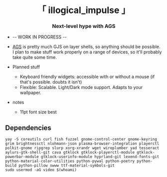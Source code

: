 <div align="center">
    <h1>「 illogical_impulse 」</h1>
    <h3> Next-level hype with AGS </h3>
</div>

- -- WORK IN PROGRESS --
- [AGS](https://github.com/Aylur/ags/) is pretty much GJS on layer shells, so anything should be possible. I plan to make stuff work properly on a range of devices, so it'll probably take quite some time.
- Planned stuff
  - Keyboard friendly widgets: accessible with or without a mouse (if that's possible. doubts it isn't)
  - Flexible: Scalable. Light/Dark mode support. Adapts to your wallpaper.


- notes
  - 11pt font size best

## Dependencies
```
yay -S coreutils curl fish fuzzel gnome-control-center gnome-keyring grim brightnessctl nlohmann-json plasma-browser-integration playerctl polkit-gnome ripgrep slurp xorg-xrandr wget wireplumber yad tesseract aylurs-gtk-shell-git cava gtklock gtklock-playerctl-module gtklock-powerbar-module gtklock-userinfo-module hyprland-git lexend-fonts-git python-material-color-utilities python-pywal python-poetry python-build python-pillow swww ttf-material-symbols-git
sudo usermod -aG video $(whoami)
```
